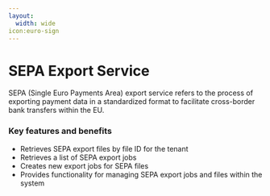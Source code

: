 ```yaml
---
layout:
  width: wide
icon:euro-sign
---
```


# SEPA Export Service

SEPA (Single Euro Payments Area) export service refers to the process of exporting payment data in a standardized format to facilitate cross-border bank transfers within the EU.

### Key features and benefits

* Retrieves SEPA export files by file ID for the tenant
* Retrieves a list of SEPA export jobs
* Creates new export jobs for SEPA files
* Provides functionality for managing SEPA export jobs and files within the system
